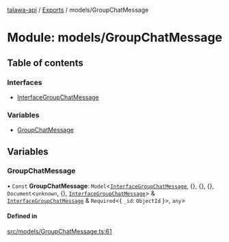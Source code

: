 [talawa-api](../README.md) / [Exports](../modules.md) / models/GroupChatMessage

# Module: models/GroupChatMessage

## Table of contents

### Interfaces

- [InterfaceGroupChatMessage](../interfaces/models_GroupChatMessage.InterfaceGroupChatMessage.md)

### Variables

- [GroupChatMessage](models_GroupChatMessage.md#groupchatmessage)

## Variables

### GroupChatMessage

• `Const` **GroupChatMessage**: `Model`\<[`InterfaceGroupChatMessage`](../interfaces/models_GroupChatMessage.InterfaceGroupChatMessage.md), \{\}, \{\}, \{\}, `Document`\<`unknown`, \{\}, [`InterfaceGroupChatMessage`](../interfaces/models_GroupChatMessage.InterfaceGroupChatMessage.md)\> & [`InterfaceGroupChatMessage`](../interfaces/models_GroupChatMessage.InterfaceGroupChatMessage.md) & `Required`\<\{ `_id`: `ObjectId`  \}\>, `any`\>

#### Defined in

[src/models/GroupChatMessage.ts:61](https://github.com/PalisadoesFoundation/talawa-api/blob/e919df4/src/models/GroupChatMessage.ts#L61)
